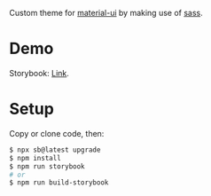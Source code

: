 Custom theme for [material-ui](https://material-ui.com/) by making use of [sass](https://sass-lang.com/).

# Demo
 
Storybook: [Link](https://podoprigora.github.io/material-ui-custom-theme).

# Setup

Copy or clone code, then:
```bash
$ npx sb@latest upgrade
$ npm install
$ npm run storybook
# or
$ npm run build-storybook
```